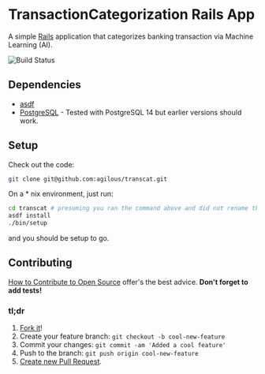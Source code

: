 # TransactionCategorization Rails App
A simple [Rails](https://rubyonrails.org/) application that categorizes banking transaction via Machine Learning (AI).

![Build Status](https://github.com/agilous/transcat/actions/workflows/ci.yml/badge.svg)

## Dependencies
* [asdf](https://asdf-vm.com/#/)
* [PostgreSQL](https://www.postgresql.org/) - Tested with PostgreSQL 14 but earlier versions should work.

## Setup
Check out the code:
```sh
git clone git@github.com:agilous/transcat.git
```
On a * nix environment, just run:
```sh
cd transcat # presuming you ran the command above and did not rename the directory
asdf install
./bin/setup
```
and you should be setup to go.

## Contributing
[How to Contribute to Open Source](https://opensource.guide/how-to-contribute/)
offer's the best advice. **Don't forget to add tests!**

### tl;dr
1. [Fork it](https://docs.github.com/en/github/getting-started-with-github/fork-a-repo)!
1. Create your feature branch: `git checkout -b cool-new-feature`
1. Commit your changes: `git commit -am 'Added a cool feature'`
1. Push to the branch: `git push origin cool-new-feature`
1. [Create new Pull Request](https://docs.github.com/en/github/collaborating-with-issues-and-pull-requests/creating-a-pull-request).